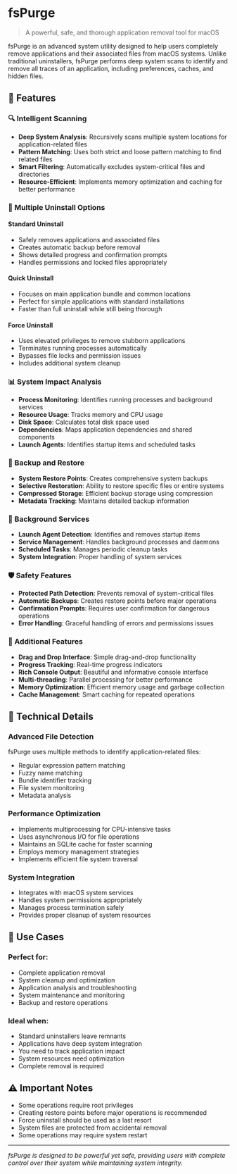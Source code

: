 # fsPurge

> A powerful, safe, and thorough application removal tool for macOS

fsPurge is an advanced system utility designed to help users completely remove applications and their associated files from macOS systems. Unlike traditional uninstallers, fsPurge performs deep system scans to identify and remove all traces of an application, including preferences, caches, and hidden files.

## 🌟 Features

### 🔍 Intelligent Scanning
- **Deep System Analysis**: Recursively scans multiple system locations for application-related files
- **Pattern Matching**: Uses both strict and loose pattern matching to find related files
- **Smart Filtering**: Automatically excludes system-critical files and directories
- **Resource-Efficient**: Implements memory optimization and caching for better performance

### 🧹 Multiple Uninstall Options

#### Standard Uninstall
- Safely removes applications and associated files
- Creates automatic backup before removal
- Shows detailed progress and confirmation prompts
- Handles permissions and locked files appropriately

#### Quick Uninstall
- Focuses on main application bundle and common locations
- Perfect for simple applications with standard installations
- Faster than full uninstall while still being thorough

#### Force Uninstall
- Uses elevated privileges to remove stubborn applications
- Terminates running processes automatically
- Bypasses file locks and permission issues
- Includes additional system cleanup

### 📊 System Impact Analysis
- **Process Monitoring**: Identifies running processes and background services
- **Resource Usage**: Tracks memory and CPU usage
- **Disk Space**: Calculates total disk space used
- **Dependencies**: Maps application dependencies and shared components
- **Launch Agents**: Identifies startup items and scheduled tasks

### 💾 Backup and Restore
- **System Restore Points**: Creates comprehensive system backups
- **Selective Restoration**: Ability to restore specific files or entire systems
- **Compressed Storage**: Efficient backup storage using compression
- **Metadata Tracking**: Maintains detailed backup information

### 🔄 Background Services
- **Launch Agent Detection**: Identifies and removes startup items
- **Service Management**: Handles background processes and daemons
- **Scheduled Tasks**: Manages periodic cleanup tasks
- **System Integration**: Proper handling of system services

### 🛡️ Safety Features
- **Protected Path Detection**: Prevents removal of system-critical files
- **Automatic Backups**: Creates restore points before major operations
- **Confirmation Prompts**: Requires user confirmation for dangerous operations
- **Error Handling**: Graceful handling of errors and permissions issues

### 🎯 Additional Features
- **Drag and Drop Interface**: Simple drag-and-drop functionality
- **Progress Tracking**: Real-time progress indicators
- **Rich Console Output**: Beautiful and informative console interface
- **Multi-threading**: Parallel processing for better performance
- **Memory Optimization**: Efficient memory usage and garbage collection
- **Cache Management**: Smart caching for repeated operations

## 🔧 Technical Details

### Advanced File Detection
fsPurge uses multiple methods to identify application-related files:
- Regular expression pattern matching
- Fuzzy name matching
- Bundle identifier tracking
- File system monitoring
- Metadata analysis

### Performance Optimization
- Implements multiprocessing for CPU-intensive tasks
- Uses asynchronous I/O for file operations
- Maintains an SQLite cache for faster scanning
- Employs memory management strategies
- Implements efficient file system traversal

### System Integration
- Integrates with macOS system services
- Handles system permissions appropriately
- Manages process termination safely
- Provides proper cleanup of system resources

## 🎯 Use Cases

### Perfect for:
- Complete application removal
- System cleanup and optimization
- Application analysis and troubleshooting
- System maintenance and monitoring
- Backup and restore operations

### Ideal when:
- Standard uninstallers leave remnants
- Applications have deep system integration
- You need to track application impact
- System resources need optimization
- Complete removal is required

## ⚠️ Important Notes

- Some operations require root privileges
- Creating restore points before major operations is recommended
- Force uninstall should be used as a last resort
- System files are protected from accidental removal
- Some operations may require system restart

---

*fsPurge is designed to be powerful yet safe, providing users with complete control over their system while maintaining system integrity.*
